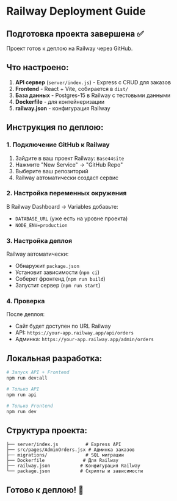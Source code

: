 # Railway Deployment Guide

## Подготовка проекта завершена ✅

Проект готов к деплою на Railway через GitHub.

## Что настроено:

1. **API сервер** (`server/index.js`) - Express с CRUD для заказов
2. **Frontend** - React + Vite, собирается в `dist/`
3. **База данных** - Postgres-15 в Railway с тестовыми данными
4. **Dockerfile** - для контейнеризации
5. **railway.json** - конфигурация Railway

## Инструкция по деплою:

### 1. Подключение GitHub к Railway

1. Зайдите в ваш проект Railway: `Base44site`
2. Нажмите "New Service" → "GitHub Repo"
3. Выберите ваш репозиторий
4. Railway автоматически создаст сервис

### 2. Настройка переменных окружения

В Railway Dashboard → Variables добавьте:
- `DATABASE_URL` (уже есть на уровне проекта)
- `NODE_ENV=production`

### 3. Настройка деплоя

Railway автоматически:
- Обнаружит `package.json`
- Установит зависимости (`npm ci`)
- Соберет фронтенд (`npm run build`)
- Запустит сервер (`npm run start`)

### 4. Проверка

После деплоя:
- Сайт будет доступен по URL Railway
- API: `https://your-app.railway.app/api/orders`
- Админка: `https://your-app.railway.app/admin/orders`

## Локальная разработка:

```bash
# Запуск API + Frontend
npm run dev:all

# Только API
npm run api

# Только Frontend
npm run dev
```

## Структура проекта:

```
├── server/index.js          # Express API
├── src/pages/AdminOrders.jsx # Админка заказов
├── migrations/              # SQL миграции
├── Dockerfile              # Для Railway
├── railway.json           # Конфигурация Railway
└── package.json           # Скрипты и зависимости
```

## Готово к деплою! 🚀
